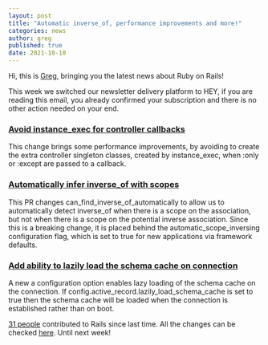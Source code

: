 ```yaml
---
layout: post
title: "Automatic inverse_of, performance improvements and more!"
categories: news
author: greg
published: true
date: 2021-10-10
---
```


Hi, this is [Greg](https://twitter.com/gregmolnar), bringing you the latest news about Ruby on Rails!

This week we switched our newsletter delivery platform to HEY, if you are reading this email, you already confirmed your subscription and there is no other action needed on your end.

### [Avoid instance_exec for controller callbacks](https://github.com/rails/rails/pull/43335)
This change brings some performance improvements, by avoiding to create the extra controller singleton classes, created by instance_exec, when :only or :except are passed to a callback.

### [Automatically infer inverse_of with scopes](https://github.com/rails/rails/pull/43358)
This PR changes can_find_inverse_of_automatically to allow us to automatically detect inverse_of when there is a scope on the association, but not when there is a scope on the potential inverse association.
Since this is a breaking change, it is placed behind the automatic_scope_inversing configuration flag, which is set to true for new applications via framework defaults.

### [Add ability to lazily load the schema cache on connection](https://github.com/rails/rails/pull/43372)
A new a configuration option enables lazy loading of the schema cache on the connection. If config.active_record.lazily_load_schema_cache is set to true then the schema cache will be loaded when the connection is established rather than on boot.

[31 people](https://contributors.rubyonrails.org/contributors/in-time-window/20210926-20211010) contributed to Rails since last time. All the changes can be checked [here](https://github.com/rails/rails/compare/@%7B2021-09-26%7D...main@%7B2021-10-10%7D). Until next week!

